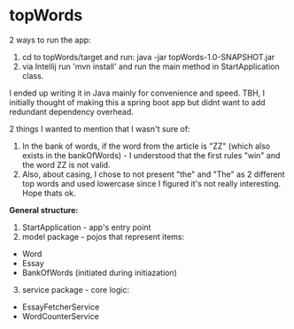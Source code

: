 # topWords

2 ways to run the app:
1. cd to topWords/target and run: java -jar topWords-1.0-SNAPSHOT.jar
2. via Intellij run 'mvn install' and run the main method in StartApplication class.

I ended up writing it in Java mainly for convenience and speed.
TBH, I initially thought of making this a spring boot app but didnt want to add redundant dependency overhead.

2 things I wanted to mention that I wasn't sure of:
1. In the bank of words, if the word from the article is "ZZ" (which also exists in the bankOfWords) - I understood that the first rules "win" and the word ZZ is not valid.
2. Also, about casing, I chose to not present "the" and "The" as 2 different top words and used lowercase since I figured it's not really interesting. Hope thats ok.

**General structure:**

1. StartApplication - app's entry point
2. model package - pojos that represent items:
- Word
- Essay
- BankOfWords (initiated during initiazation)
3. service package - core logic:
- EssayFetcherService
- WordCounterService
